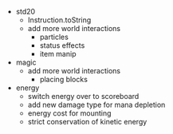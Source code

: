 - std20
  - Instruction.toString
  - add more world interactions
    - particles
    - status effects
    - item manip
- magic
  - add more world interactions
    - placing blocks
- energy
  - switch energy over to scoreboard
  - add new damage type for mana depletion
  - energy cost for mounting
  - strict conservation of kinetic energy

